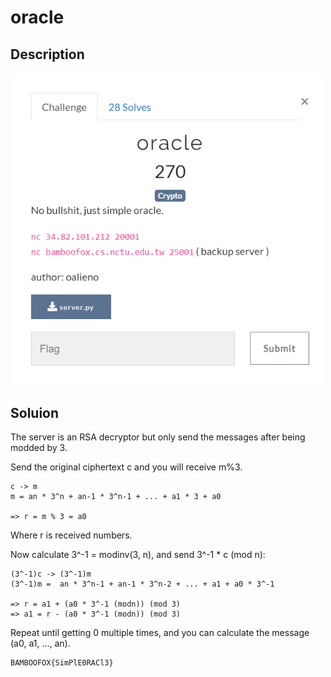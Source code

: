 # oracle

## Description

<img src="chall.png" width="500">

## Soluion

The server is an RSA decryptor but only send the messages after being modded by 3.

Send the original ciphertext c and you will receive m%3.

```
c -> m  
m = an * 3^n + an-1 * 3^n-1 + ... + a1 * 3 + a0

=> r = m % 3 = a0
```
Where r is received numbers.

Now calculate 3^-1 = modinv(3, n), and send 3^-1 * c (mod n):
```
(3^-1)c -> (3^-1)m
(3^-1)m =  an * 3^n-1 + an-1 * 3^n-2 + ... + a1 + a0 * 3^-1

=> r = a1 + (a0 * 3^-1 (modn)) (mod 3)
=> a1 = r - (a0 * 3^-1 (modn)) (mod 3)
```
Repeat until getting 0 multiple times, and you can calculate the message (a0, a1, ..., an).

```
BAMBOOFOX{SimPlE0RACl3}
```

